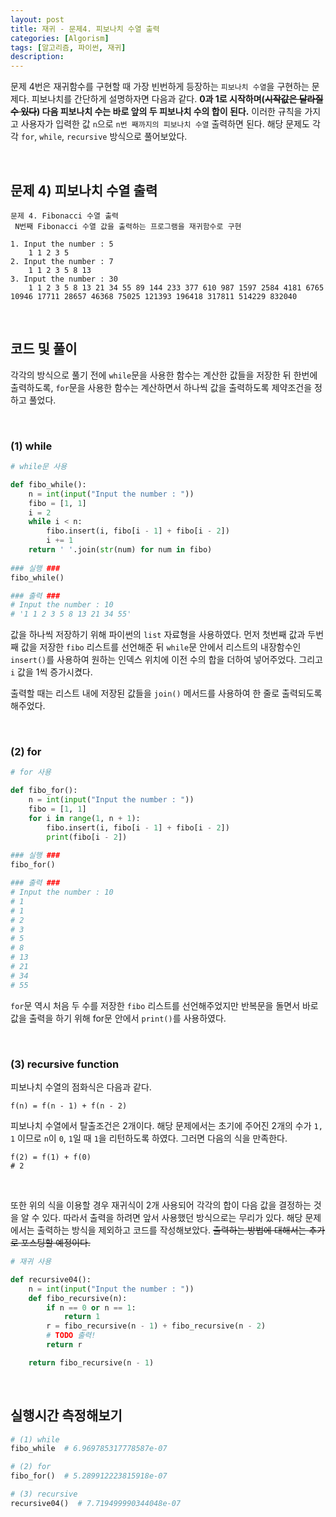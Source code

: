 ```yaml
---
layout: post
title: 재귀 - 문제4. 피보나치 수열 출력
categories: [Algorism]
tags: [알고리즘, 파이썬, 재귀]
description: 
---
```


문제 4번은 재귀함수를 구현할 때 가장 빈번하게 등장하는 `피보나치 수열`을 구현하는 문제다. 피보나치를 간단하게 설명하자면 다음과 같다. **0과 1로 시작하며(~~시작값은 달라질 수 있다~~)  다음 피보나치 수는 바로 앞의 두 피보나치 수의 합이 된다.** 이러한 규칙을 가지고 사용자가 입력한 값 `n`으로 `n번 째까지의 피보나치 수열` 출력하면 된다. 해당 문제도 각각 `for`, `while`, `recursive` 방식으로 풀어보았다.

<br>

## 문제 4) 피보나치 수열 출력

```
문제 4. Fibonacci 수열 출력
 N번째 Fibonacci 수열 값을 출력하는 프로그램을 재귀함수로 구현
 
1. Input the number : 5
    1 1 2 3 5
2. Input the number : 7
    1 1 2 3 5 8 13
3. Input the number : 30
    1 1 2 3 5 8 13 21 34 55 89 144 233 377 610 987 1597 2584 4181 6765 10946 17711 28657 46368 75025 121393 196418 317811 514229 832040
```

<br>

## 코드 및 풀이

각각의 방식으로 풀기 전에 `while`문을 사용한 함수는 계산한 값들을 저장한 뒤 한번에 출력하도록, `for`문을 사용한 함수는 계산하면서 하나씩 값을 출력하도록 제약조건을 정하고 풀었다.

<br>

### (1) while

```python
# while문 사용

def fibo_while():
    n = int(input("Input the number : "))
    fibo = [1, 1]
    i = 2
    while i < n:
        fibo.insert(i, fibo[i - 1] + fibo[i - 2])
        i += 1
    return ' '.join(str(num) for num in fibo)
    
### 실행 ###
fibo_while()

### 출력 ###
# Input the number : 10
# '1 1 2 3 5 8 13 21 34 55'
```

값을 하나씩 저장하기 위해 파이썬의 `list` 자료형을 사용하였다. 먼저 첫번째 값과 두번째 값을 저장한 `fibo` 리스트를 선언해준 뒤 `while`문 안에서 리스트의 내장함수인 `insert()`를 사용하여 원하는 인덱스 위치에 이전 수의 합을 더하여 넣어주었다. 그리고 `i` 값을 1씩 증가시켰다. 

출력할 때는 리스트 내에 저장된 값들을 `join()` 메서드를 사용하여 한 줄로 출력되도록 해주었다.

<br>

### (2) for

```python
# for 사용

def fibo_for():
    n = int(input("Input the number : "))
    fibo = [1, 1]
    for i in range(1, n + 1):
        fibo.insert(i, fibo[i - 1] + fibo[i - 2])
        print(fibo[i - 2])
        
### 실행 ###
fibo_for()

### 출력 ###
# Input the number : 10
# 1
# 1
# 2
# 3
# 5
# 8
# 13
# 21
# 34
# 55
```

`for`문 역시 처음 두 수를 저장한 `fibo` 리스트를 선언해주었지만 반복문을 돌면서 바로 값을 출력을 하기 위해  for문 안에서 `print()`를 사용하였다. 

<br>

### (3) recursive function 


피보나치 수열의 점화식은 다음과 같다.

```
f(n) = f(n - 1) + f(n - 2)
```

피보나치 수열에서 탈출조건은 2개이다. 해당 문제에서는 초기에 주어진 2개의 수가 `1, 1` 이므로 `n`이 `0`, `1`일 때 `1`을 리턴하도록 하였다. 그러면 다음의 식을 만족한다. 

```
f(2) = f(1) + f(0)
# 2
```

<br>

또한 위의 식을 이용할 경우 재귀식이 2개 사용되어 각각의 합이 다음 값을 결정하는 것을 알 수 있다. 따라서 출력을 하려면 앞서 사용했던 방식으로는 무리가 있다. 해당 문제에서는 출력하는 방식을 제외하고 코드를 작성해보았다. ~~출력하는 방법에 대해서는 추가로 포스팅할 예정이다.~~

```python
# 재귀 사용

def recursive04():
    n = int(input("Input the number : "))
    def fibo_recursive(n):
        if n == 0 or n == 1:
            return 1
        r = fibo_recursive(n - 1) + fibo_recursive(n - 2)
        # TODO 출력!
        return r

    return fibo_recursive(n - 1)
```

<br>

## 실행시간 측정해보기

```python
# (1) while
fibo_while  # 6.969785317778587e-07

# (2) for
fibo_for()  # 5.289912223815918e-07

# (3) recursive
recursive04()  # 7.719499990344048e-07
```

<br>

